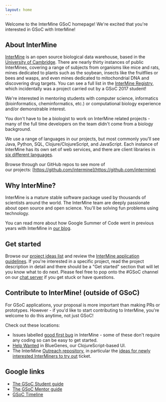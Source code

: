 ```yaml
---
layout: home
---
```


Welcome to the InterMine GSoC homepage! We're excited that you're interested in GSoC with InterMine! 

## About InterMine

[InterMine](http://intermine.org/) is an open source biological data warehouse, based in the [University of Cambridge](https://www.gen.cam.ac.uk/). There are nearly thirty instances of public InterMines, covering a range of subjects from organisms like mice and rats, mines dedicated to plants such as the soybean, insects like the fruitflies or bees and wasps, and even mines dedicated to mitochondrial DNA and discovering drug targets. You can see a full list in the [InterMine Registry](http://registry.intermine.org/), which incidentally was a project carried out by a GSoC 2017 student!

We're interested in mentoring students with computer science, informatics (bioinformatics, cheminformatics, etc.) or computational biology experience and/or demonstrable interest.

You don't have to be a biologist to work on InterMine related projects - many of the full time developers on the team didn't come from a biology background.

We use a range of languages in our projects, but most commonly you'll see Java, Python, SQL, Clojure/ClojureScript, and JavaScript. Each instance of InterMine has its own set of web services, and there are client libraries in [six different languages](http://intermine.readthedocs.io/en/latest/web-services/).

Browse through our GitHub repos to see more of our projects: [https://github.com/intermine](https://github.com/intermine)

## Why InterMine?

InterMine is a mature stable software package used by thousands of scientists around the world. The InterMine team are deeply passionate about open source and open science. You'll be solving fun problems using technology.

You can read more about how Google Summer of Code went in previous years with InterMine in [our blog](https://intermineorg.wordpress.com/tag/gsoc/).

## Get started

Browse our [project ideas list](project-ideas/2018/) and review the [InterMine application guidelines](guidance/students-applying/). If you're interested in a specific project, read the project description in detail and there should be a "Get started" section that will let you know what to do next. Please feel free to pop onto the #GSoC channel on our [chat server](http://chat.intermine.org) if you get stuck or have questions.

## Contribute to InterMine! (outside of GSoC)

For GSoC applications, your proposal is more important than making PRs or prototypes. However - if you'd like to start contributing to InterMine, you're welcome to do this anytime, not just GSoC! 

Check out these locations:

- Issues labelled [good first bug](https://github.com/intermine/intermine/labels/good%20first%20bug) in InterMine - some of these don't require any coding so can be easy to get started.
- [Help Wanted](https://github.com/intermine/bluegenes/labels/Help%20Wanted) in BlueGenes, our ClojureScript-based UI.
- The InterMine [Outreach repository](https://github.com/intermine/outreach/issues/), in particular the [ideas for newly interested InterMiners to try out](https://github.com/intermine/outreach/issues/12) ticket. 

## Google links

- [The GSoC Student guide](https://google.github.io/gsocguides/student/)
- [The GSoC Mentor guide](https://google.github.io/gsocguides/mentor/)
- [GSoC Timeline](https://developers.google.com/open-source/gsoc/timeline)
